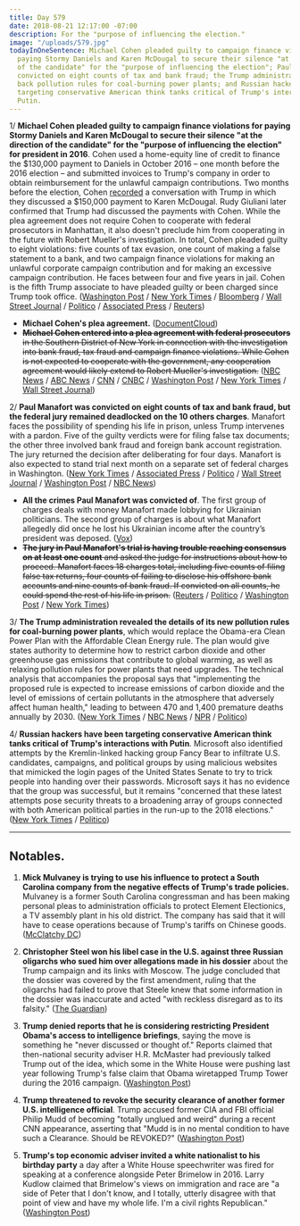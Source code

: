 ```yaml
---
title: Day 579
date: 2018-08-21 12:17:00 -07:00
description: For the "purpose of influencing the election."
image: "/uploads/579.jpg"
todayInOneSentence: Michael Cohen pleaded guilty to campaign finance violations for
  paying Stormy Daniels and Karen McDougal to secure their silence "at the direction
  of the candidate" for the "purpose of influencing the election"; Paul Manafort was
  convicted on eight counts of tax and bank fraud; the Trump administration rolled
  back pollution rules for coal-burning power plants; and Russian hackers have been
  targeting conservative American think tanks critical of Trump's interactions with
  Putin.
---
```


1/ **Michael Cohen pleaded guilty to campaign finance violations for paying Stormy Daniels and Karen McDougal to secure their silence "at the direction of the candidate" for the "purpose of influencing the election" for president in 2016**. Cohen used a home-equity line of credit to finance the $130,000 payment to Daniels in October 2016 – one month before the 2016 election – and submitted invoices to Trump's company in order to obtain reimbursement for the unlawful campaign contributions. Two months before the election, Cohen [recorded](https://whatthefuckjusthappenedtoday.com/2018/07/20/day-547/) a conversation with Trump in which they discussed a $150,000 payment to Karen McDougal. Rudy Giuliani later confirmed that Trump had discussed the payments with Cohen. While the plea agreement does not require Cohen to cooperate with federal prosecutors in Manhattan, it also doesn't preclude him from cooperating in the future with Robert Mueller's investigation. In total, Cohen pleaded guilty to eight violations: five counts of tax evasion, one count of making a false statement to a bank, and two campaign finance violations for making an unlawful corporate campaign contribution and for making an excessive campaign contribution. He faces between four and five years in jail. Cohen is the fifth Trump associate to have pleaded guilty or been charged since Trump took office. ([Washington Post](https://www.washingtonpost.com/world/national-security/trumps-longtime-lawyer-michael-cohen-is-in-plea-discussions-with-federal-prosecutors-according-to-a-person-familiar-with-the-matter/2018/08/21/5fbd7f34-8510-11e8-8553-a3ce89036c78_story.html) / [New York Times](https://www.nytimes.com/2018/08/21/nyregion/michael-cohen-plea-deal-trump.html) / [Bloomberg](https://www.bloomberg.com/news/articles/2018-08-21/former-trump-lawyer-michael-cohen-reaches-plea-deal-abc-news) / [Wall Street Journal](https://www.wsj.com/articles/michael-cohen-to-plead-guilty-to-criminal-charges-1534875978) / [Politico](https://www.politico.com/story/2018/08/21/michael-cohen-strikes-plea-deal-with-prosecutors-790646) / [Associated Press](https://apnews.com/74aaf72511d64fceb1d64529207bde64/AP-sources:-Cohen-pleading-to-bank,-campaign-finance-fraud) / [Reuters](https://www.reuters.com/article/us-usa-trump-russia-cohen/former-trump-lawyer-cohen-discussing-plea-deal-with-u-s-prosecutors-nbc-news-idUSKCN1L61PD))

* **Michael Cohen's plea agreement.** ([DocumentCloud](https://www.documentcloud.org/documents/4779494-6adf63af-308a-4336-ae15-7bface27ba42.html#document/p1)) 
* ~~**Michael Cohen entered into a plea agreement with federal prosecutors** in the Southern District of New York in connection with the investigation into bank fraud, tax fraud and campaign finance violations. While Cohen is not expected to cooperate with the government, any cooperation agreement would likely extend to Robert Mueller's investigation.~~ ([NBC News](https://www.nbcnews.com/news/crime-courts/ex-trump-lawyer-michael-cohen-discussing-plea-deal-prosecutors-n902571) / [ABC News](https://abcnews.go.com/Politics/michael-cohen-president-trumps-longtime-personal-attorney-reaches/story?id=57310974) / [CNN](https://www.cnn.com/2018/08/21/politics/michael-cohen-plea-deal-talks/index.html) / [CNBC](https://www.cnbc.com/2018/08/21/former-trump-lawyer-michael-cohen-exploring-possible-plea-deal.html) / [Washington Post](https://www.washingtonpost.com/world/national-security/trumps-longtime-lawyer-michael-cohen-is-in-plea-discussions-with-federal-prosecutors-according-to-a-person-familiar-with-the-matter/2018/08/21/5fbd7f34-8510-11e8-8553-a3ce89036c78_story.html) / [New York Times](https://www.nytimes.com/2018/08/21/nyregion/michael-cohen-plea-deal-trump.html) / [Wall Street Journal](https://www.wsj.com/articles/michael-cohen-to-plead-guilty-to-criminal-charges-1534875978))

2/ **Paul Manafort was convicted on eight counts of tax and bank fraud, but the federal jury remained deadlocked on the 10 others charges**. Manafort faces the possibility of spending his life in prison, unless Trump intervenes with a pardon. Five of the guilty verdicts were for filing false tax documents; the other three involved bank fraud and foreign bank account registration. The jury returned the decision after deliberating for four days. Manafort is also expected to stand trial next month on a separate set of federal charges in Washington. ([New York Times](https://www.nytimes.com/2018/08/21/us/politics/paul-manafort-trial-verdict.html) / [Associated Press](https://apnews.com/c5cfc66180a740a28b2d1dd25c76849d/Ex-Trump-campaign-chairman-Paul-Manafort-guilty-of-8-charges) / [Politico](https://www.politico.com/story/2018/08/21/paul-manafort-verdict-updates-790591) / [Wall Street Journal](https://www.wsj.com/articles/paul-manafort-jury-trial-verdict-day4-1534861860) / [Washington Post](https://www.washingtonpost.com/world/national-security/manafort-jury-suggests-it-cannot-come-to-a-consensus-on-a-single-count/2018/08/21/a2478ac0-a559-11e8-a656-943eefab5daf_story.html) / [NBC News](https://www.nbcnews.com/news/all/manafort-convicted-8-counts-n901231))

* **All the crimes Paul Manafort was convicted of**. The first group of charges deals with money Manafort made lobbying for Ukrainian politicians. The second group of charges is about what Manafort allegedly did once he lost his Ukrainian income after the country’s president was deposed. ([Vox](https://www.vox.com/2018/8/21/17692626/manafort-guilty-charges-verdict))
* ~~**The jury in Paul Manafort's trial is having trouble reaching consensus on at least one count** and asked the judge for instructions about how to proceed. Manafort faces 18 charges total, including five counts of filing false tax returns, four counts of failing to disclose his offshore bank accounts and nine counts of bank fraud. If convicted on all counts, he could spend the rest of his life in prison.~~ ([Reuters](https://www.reuters.com/article/us-trump-russia-manafort/judge-encourages-manafort-jury-to-reach-unanimous-consensus-idUSKCN1L60WU) / [Politico](https://www.politico.com/story/2018/08/21/paul-manafort-verdict-updates-790591) / [Washington Post](https://www.washingtonpost.com/world/national-security/manafort-jury-suggests-it-cannot-come-to-a-consensus-on-a-single-count/2018/08/21/a2478ac0-a559-11e8-a656-943eefab5daf_story.html) / [New York Times](https://www.nytimes.com/2018/08/21/us/politics/paul-manafort-trial.html))

3/ **The Trump administration revealed the details of its new pollution rules for coal-burning power plants**, which would replace the Obama-era Clean Power Plan with the Affordable Clean Energy rule. The plan would give states authority to determine how to restrict carbon dioxide and other greenhouse gas emissions that contribute to global warming, as well as relaxing pollution rules for power plants that need upgrades. The technical analysis that accompanies the proposal says that "implementing the proposed rule is expected to increase emissions of carbon dioxide and the level of emissions of certain pollutants in the atmosphere that adversely affect human health," leading to between 470 and 1,400 premature deaths annually by 2030. ([New York Times](https://www.nytimes.com/2018/08/21/climate/epa-coal-pollution-deaths.html) / [NBC News](https://www.nbcnews.com/politics/white-house/trump-plan-rolls-back-obama-s-coal-emission-standards-n902481) / [NPR](https://www.npr.org/2018/08/21/639396683/trump-moves-to-let-states-regulate-coal-plant-emissions) / [Politico](https://www.politico.com/story/2018/08/21/trump-issues-rollback-of-obamas-biggest-climate-rule-790226))

4/ **Russian hackers have been targeting conservative American think tanks critical of Trump's interactions with Putin**. Microsoft also identified attempts by the Kremlin-linked hacking group Fancy Bear to infiltrate U.S. candidates, campaigns, and political groups by using malicious websites that mimicked the login pages of the United States Senate to try to trick people into handing over their passwords. Microsoft says it has no evidence that the group was successful, but it remains "concerned that these latest attempts pose security threats to a broadening array of groups connected with both American political parties in the run-up to the 2018 elections." ([New York Times](https://www.nytimes.com/2018/08/21/us/politics/russia-cyber-hack.html) / [Politico](https://www.politico.com/story/2018/08/21/russia-cyberattacks-microsoft-fancy-bear-790211))

---

## Notables.

1. **Mick Mulvaney is trying to use his influence to protect a South Carolina company from the negative effects of Trump's trade policies.** Mulvaney is a former South Carolina congressman and has been making personal pleas to administration officials to protect Element Electionics, a TV assembly plant in his old district. The company has said that it will have to cease operations because of Trump's tariffs on Chinese goods. ([McClatchy DC](https://www.mcclatchydc.com/news/politics-government/article217018380.html))

2. **Christopher Steel won his libel case in the U.S. against three Russian oligarchs who sued him over allegations made in his dossier** about the Trump campaign and its links with Moscow. The judge concluded that the dossier was covered by the first amendment, ruling that the oligarchs had failed to prove that Steele knew that some information in the dossier was inaccurate and acted "with reckless disregard as to its falsity." ([The Guardian](https://www.theguardian.com/us-news/2018/aug/21/author-of-trump-russia-dossier-wins-libel-case-in-us-court-christopher-steele))

3. **Trump denied reports that he is considering restricting President Obama's access to intelligence briefings**, saying the move is something he "never discussed or thought of." Reports claimed that then-national security adviser H.R. McMaster had previously talked Trump out of the idea, which some in the White House were pushing last year following Trump's false claim that Obama wiretapped Trump Tower during the 2016 campaign. ([Washington Post](https://www.washingtonpost.com/politics/trump-denies-report-that-he-considered-restricting-obamas-intelligence-briefings/2018/08/21/1b0fe466-a532-11e8-8fac-12e98c13528d_story.html?utm_term=.8ffa5ece14b9))

4. **Trump threatened to revoke the security clearance of another former U.S. intelligence official**. Trump accused former CIA and FBI official Philip Mudd of becoming "totally unglued and weird" during a recent CNN appearance, asserting that "Mudd is in no mental condition to have such a Clearance. Should be REVOKED?" ([Washington Post](https://www.washingtonpost.com/politics/trump-threatens-clearance-of-former-official-after-seeing-him-in-heated-tv-debate/2018/08/21/3917e034-a529-11e8-8fac-12e98c13528d_story.html))

5. **Trump's top economic adviser invited a white nationalist to his birthday party** a day after a White House speechwriter was fired for speaking at a conference alongside Peter Brimelow in 2016. Larry Kudlow claimed that Brimelow's views on immigration and race are "a side of Peter that I don't know, and I totally, utterly disagree with that point of view and have my whole life. I'm a civil rights Republican." ([Washington Post](https://www.washingtonpost.com/politics/trump-adviser-larry-kudlow-hosted-publisher-of-white-nationalists-at-his-home/2018/08/21/f418a76c-a55e-11e8-8fac-12e98c13528d_story.html))
